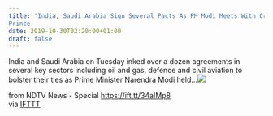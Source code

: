 ```yaml
---
title: 'India, Saudi Arabia Sign Several Pacts As PM Modi Meets With Crown
Prince'
date: 2019-10-30T02:20:00+01:00
draft: false
---
```


India and Saudi Arabia on Tuesday inked over a dozen agreements in several key sectors including oil and gas, defence and civil aviation to bolster their ties as Prime Minister Narendra Modi held...![](http://feeds.feedburner.com/~r/NDTV-LatestNews/~4/ZjyOOKwjm6I)  
  
from NDTV News - Special https://ift.tt/34aIMp8  
via [IFTTT](https://ifttt.com/?ref=da&site=blogger)